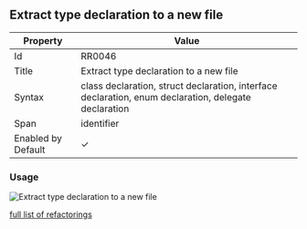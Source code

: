 ## Extract type declaration to a new file

| Property           | Value                                                                                                |
| ------------------ | ---------------------------------------------------------------------------------------------------- |
| Id                 | RR0046                                                                                               |
| Title              | Extract type declaration to a new file                                                               |
| Syntax             | class declaration, struct declaration, interface declaration, enum declaration, delegate declaration |
| Span               | identifier                                                                                           |
| Enabled by Default | &#x2713;                                                                                             |

### Usage

![Extract type declaration to a new file](../../images/refactorings/ExtractTypeDeclarationToNewFile.png)

[full list of refactorings](Refactorings.md)